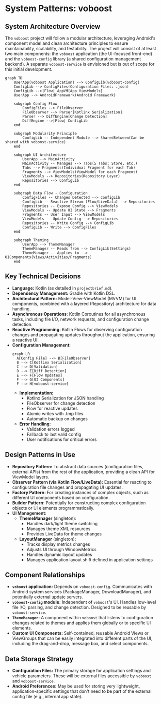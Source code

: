 # System Patterns: voboost

## System Architecture Overview
The `voboost` project will follow a modular architecture, leveraging Android's component model and clean architecture principles to ensure maintainability, scalability, and testability. The project will consist of at least two main components: the `voboost` application (the UI-focused front-end) and the `voboost-config` library (a shared configuration management backend). A separate `voboost-service` is envisioned but is out of scope for this initial development.

```mermaid
graph TD
    UserApp(voboost Application) --> ConfigLib(voboost-config)
    ConfigLib --> ConfigFiles(Configuration Files: .json)
    ConfigLib -->|Flow| AppVM[App ViewModels]
    UserApp --> AndroidFramework(Android Framework)

    subgraph Config Flow
        ConfigFiles --> FileObserver
        FileObserver --> Parser[Kotlinx Serialization]
        Parser --> DiffEngine[Change Detection]
        DiffEngine -->|Flow| ConfigLib
    end

    subgraph Modularity Principle
        ConfigLib -- Independent Module --> SharedBetween(Can be shared with voboost-service)
    end

    subgraph UI Architecture
        UserApp --> MainActivity
        MainActivity -- Manages --> Tabs(5 Tabs: Store, etc.)
        Tabs --> Fragments(Individual Fragment for each Tab)
        Fragments --> ViewModels(ViewModel for each Fragment)
        ViewModels --> Repositories(Repository Layer)
        Repositories --> ConfigLib
    end

    subgraph Data Flow - Configuration
        ConfigFiles -- Changes Detected --> ConfigLib
        ConfigLib -- Reactive Stream (Flow/LiveData) --> Repositories
        Repositories -- Expose Config --> ViewModels
        ViewModels -- Update UI State --> Fragments
        Fragments -- User Input --> ViewModels
        ViewModels -- Update Config --> Repositories
        Repositories -- Write Config --> ConfigLib
        ConfigLib -- Write --> ConfigFiles
    end

    subgraph Theming
        UserApp --> ThemeManager
        ThemeManager -- Reads from --> ConfigLib(Settings)
        ThemeManager -- Applies to --> UIComponents(Views/Activities/Fragments)
    end
```

## Key Technical Decisions
- **Language:** Kotlin (as detailed in `projectbrief.md`).
- **Dependency Management:** Gradle with Kotlin DSL.
- **Architectural Pattern:** Model-View-ViewModel (MVVM) for UI components, combined with a layered (Repository) architecture for data handling.
- **Asynchronous Operations:** Kotlin Coroutines for all asynchronous tasks, including file I/O, network requests, and configuration change detection.
- **Reactive Programming:** Kotlin Flows for observing configuration changes and propagating updates throughout the application, ensuring a reactive UI.
- **Configuration Management:**
  ```mermaid
  graph LR
    A[Config File] --> B[FileObserver]
    B --> C[Kotlinx Serialization]
    C --> D[Validation]
    D --> E[Diff Detection]
    E --> F[Flow Updates]
    F --> G[UI Components]
    F --> H[voboost-service]
  ```
  - **Implementation:**
    - Kotlinx Serialization for JSON handling
    - FileObserver for change detection
    - Flow for reactive updates
    - Atomic writes with .tmp files
    - Automatic backup on changes
  - **Error Handling:**
    - Validation errors logged
    - Fallback to last valid config
    - User notifications for critical errors

## Design Patterns in Use
- **Repository Pattern:** To abstract data sources (configuration files, external APIs) from the rest of the application, providing a clean API for ViewModel layers.
- **Observer Pattern (via Kotlin Flow/LiveData):** Essential for reacting to configuration file changes and propagating UI updates.
- **Factory Pattern:** For creating instances of complex objects, such as different UI components based on configuration.
- **Builder Pattern:** Potentially for constructing complex configuration objects or UI elements programmatically.
- **UI Management:**
  - **ThemeManager** (singleton):
    - Handles dark/light theme switching
    - Manages theme XML resources
    - Provides LiveData for theme changes
  - **LayoutManager** (singleton):
    - Tracks display metrics changes
    - Adjusts UI through WindowMetrics
    - Handles dynamic layout updates
    - Manages application layout shift defined in application settings

## Component Relationships
- **`voboost` application:** Depends on `voboost-config`. Communicates with Android system services (PackageManager, DownloadManager), and potentially external update servers.
- **`voboost-config` module:** Independent of `voboost`'s UI. Handles low-level file I/O, parsing, and change detection. Designed to be reusable by `voboost-service`.
- **`ThemeManager`:** A component within `voboost` that listens to configuration changes related to themes and applies them globally or to specific UI elements.
- **Custom UI Components:** Self-contained, reusable Android Views or ViewGroups that can be easily integrated into different parts of the UI, including the drag-and-drop, message box, and select components.

## Data Storage Strategy
- **Configuration Files:** The primary storage for application settings and vehicle parameters. These will be external files accessible by `voboost` and `voboost-service`.
- **Android Preferences:** May be used for storing very lightweight, application-specific settings that don't need to be part of the external config file (e.g., internal app state).
